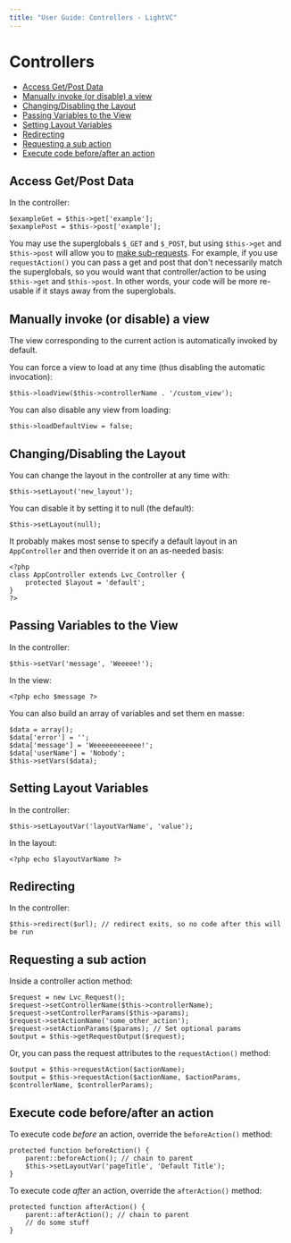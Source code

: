 ```yaml
---
title: "User Guide: Controllers - LightVC"
---
```


Controllers
===========

* [Access Get/Post Data](#access_get_post_data)
* [Manually invoke (or disable) a view](#manually_invoke_view)
* [Changing/Disabling the Layout](#changing_the_layout)
* [Passing Variables to the View](#passing_variables_to_the_view)
* [Setting Layout Variables](#setting_layout_variables)
* [Redirecting](#redirecting)
* [Requesting a sub action](#requesting_a_sub_action)
* [Execute code before/after an action](#execute_code_before_after_an_action)

<a name="access_get_post_data"></a>
Access Get/Post Data
--------------------

In the controller:

	$exampleGet = $this->get['example'];
	$examplePost = $this->post['example'];

You may use the superglobals `$_GET` and `$_POST`, but using `$this->get` and `$this->post` will allow you to [make sub-requests](#requesting_a_sub_action).  For example, if you use `requestAction()` you can pass a get and post that don't necessarily match the superglobals, so you would want that controller/action to be using `$this->get` and `$this->post`.  In other words, your code will be more re-usable if it stays away from the superglobals.

<a name="manually_invoke_view"></a>
Manually invoke (or disable) a view
-----------------------------------

The view corresponding to the current action is automatically invoked by default.

You can force a view to load at any time (thus disabling the automatic invocation):

	$this->loadView($this->controllerName . '/custom_view');

You can also disable any view from loading:

	$this->loadDefaultView = false;

<a name="changing_the_layout"></a>
Changing/Disabling the Layout
-----------------------------

You can change the layout in the controller at any time with:

	$this->setLayout('new_layout');

You can disable it by setting it to null (the default):

	$this->setLayout(null);

It probably makes most sense to specify a default layout in an `AppController` and then override it on an as-needed basis:

	<?php
	class AppController extends Lvc_Controller {
		protected $layout = 'default';
	}
	?>

<a name="passing_variables_to_the_view"></a>
Passing Variables to the View
-----------------------------

In the controller:

	$this->setVar('message', 'Weeeee!');

In the view:

	<?php echo $message ?>

You can also build an array of variables and set them en masse:

	$data = array();
	$data['error'] = '';
	$data['message'] = 'Weeeeeeeeeeee!';
	$data['userName'] = 'Nobody';
	$this->setVars($data);

<a name="setting_layout_variables"></a>
Setting Layout Variables
------------------------

In the controller:

	$this->setLayoutVar('layoutVarName', 'value');

In the layout:

	<?php echo $layoutVarName ?>

<a name="redirecting"></a>
Redirecting
-----------

In the controller:

	$this->redirect($url); // redirect exits, so no code after this will be run

<a name="requesting_a_sub_action"></a>
Requesting a sub action
-----------------------

Inside a controller action method:

	$request = new Lvc_Request();
	$request->setControllerName($this->controllerName);
	$request->setControllerParams($this->params);
	$request->setActionName('some_other_action');
	$request->setActionParams($params); // Set optional params
	$output = $this->getRequestOutput($request);

Or, you can pass the request attributes to the `requestAction()` method:

	$output = $this->requestAction($actionName);
	$output = $this->requestAction($actionName, $actionParams, $controllerName, $controllerParams);

<a name="execute_code_before_after_an_action"></a>
Execute code before/after an action
-----------------------------------

To execute code *before* an action, override the `beforeAction()` method:

	protected function beforeAction() {
		parent::beforeAction(); // chain to parent
		$this->setLayoutVar('pageTitle', 'Default Title');
	}

To execute code *after* an action, override the `afterAction()` method:

	protected function afterAction() {
		parent::afterAction(); // chain to parent
		// do some stuff
	}
